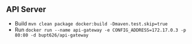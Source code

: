 ## API Server
- Build
`mvn clean package docker:build -Dmaven.test.skip=true`
- Run
`docker run --name api-gateway -e CONFIG_ADDRESS=172.17.0.3 -p 80:80 -d bupt626/api-gateway`


